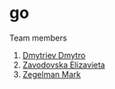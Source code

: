 # go
Team members
1. [Dmytriev Dmytro](https://github.com/dirayser)
2. [Zavodovska Elizavieta](https://github.com/zavad4)
3. [Zegelman Mark](https://github.com/zemark-prog)
